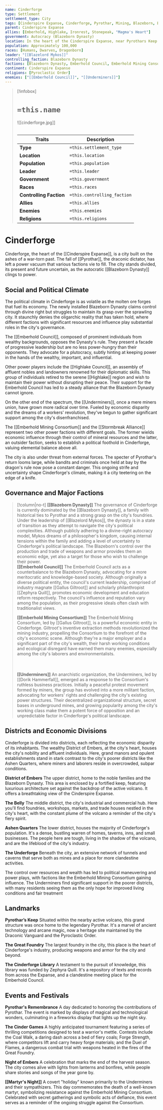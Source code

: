 ```yaml
---
name: Cinderforge
type: Settlement
settlement_type: City
tags: [Cinderspire Expanse, Cinderforge, Pyrothar, Mining, Blazeborn, Emberhold Council]
parent: Cinderspire Expanse 
allies: [Emberhold, Highlake, Ironrest, Stonepeak, "Magma's Heart"]
government: Autocracy (Blazeborn Dynasty)
location: In the heart of the Cinderspire Expanse, near Pyrothars Keep
population: Approximately 100,000
races: [Humans, Dwarves, Dragonborn]
leader: "[[Blazelord Mykos]]"
controlling_faction: Blazeborn Dynasty
factions: [Blazeborn Dynasty, Emberhold Council, Emberhold Mining Consortium, Draconic Vanguard, Underminers, Stormbreak Alliance, Iron Guild, Highlake Council, Forgeborn Collective, Emberstone Society, Cinder Scribes]
continent: Cinderspire Expanse
religions: [Pyroclastic Order]
enemies: ["[[Emberhold Council]]", "[[Underminers]]"]
---
```

> [!infobox]
> # `=this.name`
> ![[cinderforge.jpg]]
> ######
> | Traits         | Description                                                                                                                           |
> | -------------- | ------------------------------------------------------------------------------------------------------------------------------------- |
> | **Type** | `=this.settlement_type`|
> |**Location**|`=this.location`|
> | **Population** | `=this.population` |
> | **Leader** | `=this.leader` |
> | **Government** | `=this.government` |
> | **Races** | `=this.races` |
> | **Controlling Faction** | `=this.controlling_faction` |
> | **Allies** | `=this.allies` |
> | **Enemies** | `=this.enemies` |
> | **Religions** | `=this.religions` |
# Cinderforge

Cinderforge, the heart of the [[Cinderspire Expanse]], is a city built on the ashes of a war-torn past. The fall of [[Pyrothar]], the draconic dictator, has left a power vacuum that various factions vie to fill. The city stands divided, its present and future uncertain, as the autocratic [[Blazeborn Dynasty]] clings to power.

## Social and Political Climate

The political climate in Cinderforge is as volatile as the molten ore forges that fuel its economy. The newly installed Blazeborn Dynasty claims control through divine right but struggles to maintain its grasp over the sprawling city. It staunchly denies the oligarchic reality that has taken hold, where different factions with significant resources and influence play substantial roles in the city's governance.

The [[Emberhold Council]], composed of prominent individuals from wealthy backgrounds, opposes the Dynasty's rule. They present a facade of progressive leadership but are no less power-hungry than their opponents. They advocate for a plutocracy, subtly hinting at keeping power in the hands of the wealthy, important, and influential.

Other power players include the [[Highlake Council]], an assembly of affluent nobles and landowners renowned for their diplomatic skills. This group of individuals retired to the serene [[Highlake]] region and wish to maintain their power without disrupting their peace. Their support for the Emberhold Council has led to a steady alliance that the Blazeborn Dynasty cannot ignore.

On the other end of the spectrum, the [[Underminers]], once a mere miners union, have grown more radical over time. Fueled by economic disparity and the dreams of a workers' revolution, they've begun to gather significant support among the city's disenfranchised.

The [[Emberhold Mining Consortium]] and the [[Stormbreak Alliance]] represent two other power factions with different goals. The former wields economic influence through their control of mineral resources and the latter, an outsider faction, seeks to establish a political foothold in Cinderforge, valuing elemental balance above all.

The city is also under threat from external forces. The specter of Pyrothar's return looms large, while bandits and criminals once held at bay by the dragon's rule now pose a constant danger. This ongoing strife and uncertainty shape Cinderforge's climate, making it a city teetering on the edge of a knife.

## Governance and Major Factions

>[!column|no-t] 
>**[[Blazeborn Dynasty]]**
>The governance of Cinderforge is currently dominated by the [[Blazeborn Dynasty]], a family with historical ties to Pyrothar and a strong grasp on the city's foundries. Under the leadership of [[Blazelord Mykos]], the dynasty is in a state of transition as they attempt to navigate the city's political complexities. Although publicly adhering to a divine-right autocracy model, Mykos dreams of a philosopher's kingdom, causing internal tensions within the family and adding a level of uncertainty to Cinderforge's political landscape. The Blazeborn's control over the production and trade of weapons and armor provides them an economic edge, yet also a target for those who wish to challenge their power.<br>
>**[[Emberhold Council]]** 
>The Emberhold Council acts as a counterbalance to the Blazeborn Dynasty, advocating for a more meritocratic and knowledge-based society. Although originally a diverse political entity, the council's current leadership, comprised of industry magnate [[Gallus Giltroot]] and scholarly philanthropist [[Zephyra Quill]], promotes economic development and education reform respectively. The council's influence and reputation vary among the population, as their progressive ideals often clash with traditionalist views. 
>
>**[[Emberhold Mining Consortium]]** 
>The Emberhold Mining Consortium, led by [[Gallus Giltroot]], is a powerful economic entity in Cinderforge. Giltroot's inventive extraction methods revolutionized the mining industry, propelling the Consortium to the forefront of the city's economic scene. Although they're a major employer and a significant part of the city's wealth, their harsh working conditions and ecological disregard have earned them many enemies, especially among the city's laborers and environmentalists. <br><br><br><br>
>**[[Underminers]]** 
>An anarchistic organization, the Underminers, led by [[Dorik Hammerfall]], emerged as a response to the Consortium's ruthless business practices. Initially a peaceful protest movement formed by miners, the group has evolved into a more militant faction, advocating for workers' rights and challenging the city's existing power structures. Their decentralized organizational structure, secret bases in underground mines, and growing popularity among the city's working class make them a potent force of opposition and an unpredictable factor in Cinderforge's political landscape.

## Districts and Economic Divisions

Cinderforge is divided into districts, each reflecting the economic disparity of its inhabitants. The wealthy District of Embers, at the city's heart, houses the city's nobility and affluent individuals. Here, grand manors and opulent establishments stand in stark contrast to the city's poorer districts like the Ashen Quarters, where miners and laborers reside in overcrowded, subpar conditions.

**District of Embers**
The upper district, home to the noble families and the Blazeborn Dynasty. This area is enclosed by a fortified keep, featuring luxurious architecture set against the backdrop of the active volcano. It offers a breathtaking view of the Cinderspire Expanse.
    
**The Belly**
The middle district, the city's industrial and commercial hub. Here you'll find foundries, workshops, markets, and trade houses nestled in the city's heart, with the constant plume of the volcano a reminder of the city's fiery spirit.
    
**Ashen Quarters**
The lower district, houses the majority of Cinderforge's population. It's a dense, bustling warren of homes, taverns, inns, and small businesses. The people here are tough, living in the shadow of the volcano, and are the lifeblood of the city's industry.
    
**The Underforge**
Beneath the city, an extensive network of tunnels and caverns that serve both as mines and a place for more clandestine activities.

The control over resources and wealth has led to political maneuvering and power plays, with factions like the Emberhold Mining Consortium gaining influence. The Underminers find significant support in the poorer districts, with many residents seeing them as the only hope for improved living conditions and fair treatment

## Landmarks 

**Pyrothar’s Keep**
Situated within the nearby active volcano, this grand structure was once home to the legendary Pyrothar. It's a marvel of ancient technology and arcane magic, now a heritage site maintained by the Draconic Vanguard and the Pyroclastic Order.
    
**The Great Foundry**
The largest foundry in the city, this place is the heart of Cinderforge's industry, producing weapons and armor for the city and beyond.
    
**The Cinderforge Library**
A testament to the pursuit of knowledge, this library was funded by Zephyra Quill. It's a repository of texts and records from across the Expanse, and a clandestine meeting place for the Emberhold Council.

## Events and Festivals

**Pyrothar's Remembrance**
A day dedicated to honoring the contributions of Pyrothar. The event is marked by displays of magical and technological wonders, culminating in a fireworks display that lights up the night sky.
    
**The Cinder Games**
A highly anticipated tournament featuring a series of thrilling competitions designed to test a warrior's mettle. Contests include the Coal Walk, a daring dash across a bed of fiery coals; Forge Strength, where competitors lift and carry heavy forge materials; and the Duel of Flames, a dangerous combat trial with weapons heated in the fires of the Great Foundry.
    
**Night of Embers**
A celebration that marks the end of the harvest season. The city comes alive with lights from lanterns and bonfires, while people share stories and songs of the year gone by.
    
**[[Martyr's Night]]**
A covert "holiday" known primarily to the Underminers and their sympathizers. This day commemorates the death of a well-known martyr, symbolizing resistance against the Emberhold Mining Consortium. Celebrated with secret gatherings and symbolic acts of defiance, this event serves as a reminder of the ongoing struggle against the Consortium.

